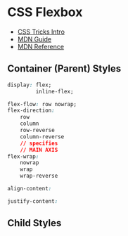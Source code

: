 # CSS Flexbox

-   [CSS Tricks Intro](https://css-tricks.com/snippets/css/a-guide-to-flexbox/>)
-   [MDN Guide](https://developer.mozilla.org/en-US/docs/Learn/CSS/CSS_layout/Flexbox)
-   [MDN Reference](https://developer.mozilla.org/en-US/docs/Web/CSS/CSS_flexible_box_layout)

## Container (Parent) Styles

``` css
display: flex;
         inline-flex;

flex-flow: row nowrap;
flex-direction:
    row
    column
    row-reverse
    column-reverse
    // specifies
    // MAIN AXIS
flex-wrap:
    nowrap
    wrap
    wrap-reverse

align-content:

justify-content:
```

## Child Styles
